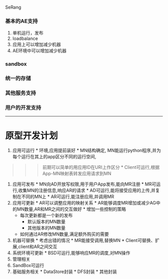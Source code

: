SeRang

### 基本的AE支持 ###
  1. 单机运行，发布
  1. loadbalance
  1. 应用上可以增加减少机器
  1. AE环境中可以增加减少机器
### sandbox ###
### 统一的存储 ###
### 其他服务支持 ###
### 用户的开发支持 ###


---


# 原型开发计划 #
  1. 应用可运行
    * 环境,应用提前装好
    * MN结构确定, MN能运行python程序,并为每个运行在其上的app区分不同的运行空间,
> > > 前期可以简单的用应用ID在URI上作区分
    * Client可运行,根据App-MN映射表转发应用请求到MN
  1. 应用可发布
    * MN向AD开放写权限,用于用户App发布,能向MR注册
    * MR可运行,收集MN的注册信息,响应AR的请求
    * AD可运行,能将接受应用的上传,并复制在不同的MN上
    * AR可运行,能注册应用,并调用MR
  1. 应用可更新
    * AR可以调整应用的映射关系
    * AR能够调度MR增加或减少AG中的MN数量,AR和MR之间的交互做好
    * 增加一些控制的策略
      * 每次更新都是一个新的发布
        * 默认版本的MN数量
        * 其他版本的MN数量
      * 如何通过AR修改MN数量,满足额外购买的需要
  1. 机器可替换
    * 考虑出错的情况
    * MR能接受调用,替换MN
    * Client可替换、扩展,client和AR之间交互
  1. 系统环境可更新
    * BSD可运行,能够响应MR的调度,对MN操作
  1. 管理相关
  1. SandBox可运行
  1. 基础服务相关
    * DataStore封装
    * DFS封装
    * 其他封装